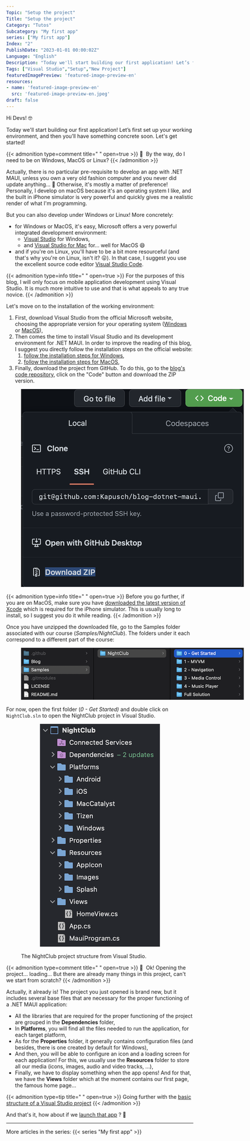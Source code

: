 ```yaml
---
Topic: "Setup the project"
Title: "Setup the project"
Category: "Tutos"
Subcategory: "My first app"
series: ["My first app"]
Index: "2"
PublishDate: "2023-01-01 00:00:02Z"
Language: "English"
Description: "Today we'll start building our first application! Let’s first set up your working environment, and then you’ll have something concrete soon. Let's get started!"
Tags: ["Visual Studio","Setup","New Project"]
featuredImagePreview: 'featured-image-preview-en'
resources:
- name: 'featured-image-preview-en'
  src: 'featured-image-preview-en.jpeg'
draft: false
---
```


<!--more-->

<style>
.img-sizes{min-height:50px;max-height:600px;min-width:50px;max-width:600px;height:auto;width:auto}
</style>
Hi Devs! 🤓



Today we'll start building our first application! Let’s first set up your working environment, and then you’ll have something concrete soon. Let's get started!


{{< admonition type=comment title="‎ " open=true >}}
🐒‎ ‎ By the way, do I need to be on Windows, MacOS or Linux?
{{< /admonition >}}



Actually, there is no particular pre-requisite to develop an app with .NET MAUI, unless you own a very old fashion computer and you never did update anything… 🤔 Otherwise, it's mostly a matter of preference! Personally, I develop on macOS because it's an operating system I like, and the built in iPhone simulator is very powerful and quickly gives me a realistic render of what I'm programming.

But you can also develop under Windows or Linux! More concretely:

* for Windows or MacOS, it's easy, Microsoft offers a very powerful integrated development environment:
    * [Visual Studio](https://visualstudio.microsoft.com/vs/) for Windows,
    * and [Visual Studio for Mac](https://visualstudio.microsoft.com/vs/mac/) for… well for MacOS 😄
* and if you're on Linux, you'll have to be a bit more resourceful (and that's why you're on Linux, isn't it? 😛). In that case, I suggest you use the excellent source code editor [Visual Studio Code](https://code.visualstudio.com).



{{< admonition type=info title="‎ " open=true >}}
For the purposes of this blog, I will only focus on mobile application development using Visual Studio. It is much more intuitive to use and that is what appeals to any true novice.
{{< /admonition >}}



Let's move on to the installation of the working environment:

1. First, download Visual Studio from the official Microsoft website, choosing the appropriate version for your operating system ([Windows](https://visualstudio.microsoft.com/vs/) or [MacOS](https://visualstudio.microsoft.com/vs/mac/)),
1. Then comes the time to install Visual Studio and its development environment for .NET MAUI. In order to improve the reading of this blog, I suggest you directly follow the installation steps on the official website:
    1. [follow the installation steps for Windows](https://learn.microsoft.com/en-us/dotnet/maui/get-started/installation?view=net-maui-7.0&tabs=vswin#installation-1),
    1. [follow the installation steps for MacOS](https://learn.microsoft.com/en-us/dotnet/maui/get-started/installation?view=net-maui-7.0&tabs=vsmac#installation-2),
1. Finally, download the project from GitHub. To do this, go to the [blog's code repository](https://github.com/Kapusch/blog-dotnet-maui), click on the "Code" button and download the ZIP version.
<figure><p align="center"><img class="img-sizes" src="./images/7B86AE88DAB3362A9B47A4007B949027.png"></p></figure>




{{< admonition type=info title="‎ " open=true >}}
Before you go further, if you are on MacOS, make sure you have [downloaded the latest version of Xcode](https://developer.apple.com/xcode/) which is required for the iPhone simulator. This is usually long to install, so I suggest you do it while reading.
{{< /admonition >}}



Once you have unzipped the downloaded file, go to the Samples folder associated with our course (*Samples/NightClub*). The folders under it each correspond to a different part of the course:

<figure><p align="center"><img class="img-sizes" src="./images/AB6D4CEADA0C31BD182CB28EA1C158C1.png"></p></figure>

For now, open the first folder (*0 - Get Started)* and double click on `NightClub.sln` to open the NightClub project in Visual Studio.

<figure><p align="center"><img class="img-sizes" src="./images/1D187B2CC26417B658FD450BB0D7B3B3.png"></p><figcaption class="image-caption">The NightClub project structure from Visual Studio.</figcaption></figure>




{{< admonition type=comment title="‎ " open=true >}}
🐒‎ ‎ Ok! Opening the project… loading... But there are already many things in this project, can't we start from scratch?
{{< /admonition >}}



Actually, it already is! The project you just opened is brand new, but it includes several base files that are necessary for the proper functioning of a .NET MAUI application:

* All the libraries that are required for the proper functioning of the project are grouped in the **Dependencies** folder,
* In **Platforms**, you will find all the files needed to run the application, for each target platform,
* As for the **Properties** folder, it generally contains configuration files (and besides, there is one created by default for Windows),
* And then, you will be able to configure an icon and a loading screen for each application! For this, we usually use the **Resources** folder to store all our media (icons, images, audio and video tracks, ...),
* Finally, we have to display something when the app opens! And for that, we have the **Views** folder which at the moment contains our first page, the famous home page…



{{< admonition type=tip title="‎ " open=true >}}
Going further with the [basic structure of a Visual Studio project](https://learn.microsoft.com/en-us/dotnet/maui/fundamentals/single-project?view=net-maui-7.0)
{{< /admonition >}}

And that's it, how about if we <a href="../3-first-run-of-the-project/">launch that app</a> ? 🙂




---
More articles in the series:
{{< series "My first app" >}}
